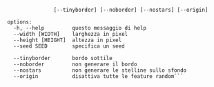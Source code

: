 <!-- ![alt text](http://url/to/img.png) -->


```Uso: main.py [-h] [--width [WIDTH]] [--height [HEIGHT]] [--seed SEED]
               [--tinyborder] [--noborder] [--nostars] [--origin]

options:
  -h, --help         questo messaggio di help
  --width [WIDTH]    larghezza in pixel
  --height [HEIGHT]  altezza in pixel
  --seed SEED        specifica un seed

  --tinyborder       bordo sottile
  --noborder         non generare il bordo
  --nostars          non generare le stelline sullo sfondo
  --origin           disattiva tutte le feature random```